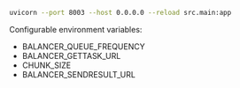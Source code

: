 ```bash
uvicorn --port 8003 --host 0.0.0.0 --reload src.main:app
```

Configurable environment variables:

  - BALANCER\_QUEUE\_FREQUENCY
  - BALANCER\_GETTASK\_URL
  - CHUNK\_SIZE
  - BALANCER\_SENDRESULT\_URL
